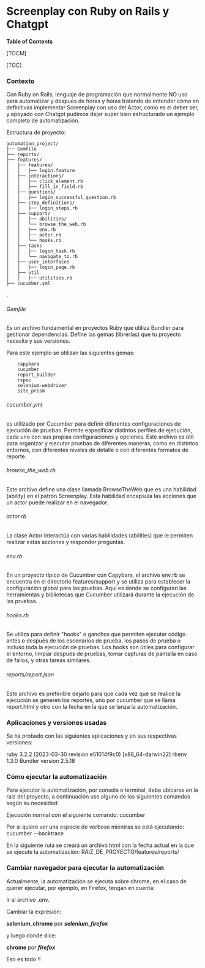 # Screenplay con Ruby on Rails y Chatgpt

**Table of Contents**

[TOCM]

[TOC]

### Contexto

Con Ruby on Rails, lenguaje de programación que normalmente NO uso para automatizar y despues de horas y horas tratando de entender cómo en definitivas implementar Screenplay con uso del Actor, como es el deber ser, y apoyado con Chatgpt pudimos dejar super bien estructurado un ejemplo completo de automatización.

Estructura de proyecto:

    automation_project/
    ├── Gemfile
    ├── reports/
    ├── features/
    │   ├── features/
    │   │   ├── login.feature
    │   ├── interactions/
    │   │   ├── click_element.rb
    │   │   ├── fill_in_field.rb
    │   ├── questions/
    │   │   ├── login_successful_question.rb
    │   ├── step_definitions/
    │   │   ├── login_steps.rb
    │   ├── support/
    │   │   ├── abilities/
    │	│	└── browse_the_web.rb
    │   │   ├── env.rb
    │   │   ├── actor.rb
    │   │   └── hooks.rb
    │   ├── tasks
    │   │   ├── login_task.rb
    │   │   └── navigate_to.rb
    │   ├── user_interfaces
    │   │   ├── login_page.rb
    │   ├── util
    │   │   ├── utilities.rb
    ├── cucumber.yml
.

###### Gemfile
Es un archivo fundamental en proyectos Ruby que utiliza Bundler para gestionar dependencias. Define las gemas (librerías) que tu proyecto necesita y sus versiones.

Para este ejemplo se utilizan las siguientes gemas:

		capybara
		cucumber
		report_builder
		rspec
		selenium-webdriver
		site_prism

###### cucumber.yml
es utilizado por Cucumber para definir diferentes configuraciones de ejecución de pruebas. Permite especificar distintos perfiles de ejecución, cada uno con sus propias configuraciones y opciones. Este archivo es útil para organizar y ejecutar pruebas de diferentes maneras, como en distintos entornos, con diferentes niveles de detalle o con diferentes formatos de reporte.

###### browse_the_web.rb
Este archivo define una clase llamada BrowseTheWeb que es una habilidad (ability) en el patrón Screenplay. Esta habilidad encapsula las acciones que un actor puede realizar en el navegador.

###### actor.rb
La clase Actor interactúa con varias habilidades (abilities) que le permiten realizar estas acciones y responder preguntas.

###### env.rb
En un proyecto típico de Cucumber con Capybara, el archivo env.rb se encuentra en el directorio features/support y se utiliza para establecer la configuración global para las pruebas. Aquí es donde se configuran las herramientas y bibliotecas que Cucumber utilizará durante la ejecución de las pruebas.

###### hooks.rb
Se utiliza para definir "hooks" o ganchos que permiten ejecutar código antes o después de los escenarios de prueba, los pasos de prueba o incluso toda la ejecución de pruebas. Los hooks son útiles para configurar el entorno, limpiar después de pruebas, tomar capturas de pantalla en caso de fallos, y otras tareas similares.

###### reports/report.json
Este archivo es preferible dejarlo para que cada vez que se realice la ejecución se generen los reportes, uno por cucumber que se llama report.html y otro con la fecha en la que se lanza la automatización.

### Aplicaciones y versiones usadas

Se ha probado con las siguientes aplicaciones y en sus respectivas versiones:

ruby 3.2.2 (2023-03-30 revision e51014f9c0) [x86_64-darwin22]
rbenv 1.3.0
Bundler version 2.5.18

### Cómo ejecutar la automatización

Para ejecutar la automatización, por consola o terminal, debe ubicarse en la raiz del proyecto, a continuación use alguno de los siguientes comandos según su necesidad:

Ejecución normal con el siguiente comando:
cucumber

Por si quiere ver una especie de verbose mientras se está ejecutando:
cucumber --backtrace

En la siguiente ruta se creará un archivo html con la fecha actual en la que se ejecute la automatización:
RAIZ_DE_PROYECTO/features/reports/

### Cambiar navegador para ejecutar la automatización

Actualmente, la automatización se ejecuta sobre chrome, en el caso de querer ejecutar, por ejemplo, en Firefox, tengan en cuenta:

Ir al archivo .env.

Cambiar la expresión:

**selenium_chrome**  por ***selenium_firefox***

y luego donde dice:

**chrome** por ***firefox***


Eso es todo !!
